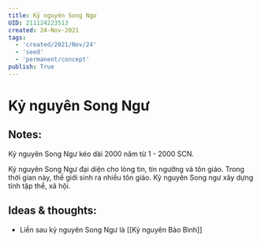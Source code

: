 ```yaml
---
title: Kỷ nguyên Song Ngư
UID: 211124223513
created: 24-Nov-2021
tags:
  - 'created/2021/Nov/24'
  - 'seed'
  - 'permanent/concept'
publish: True
---
```

# Kỷ nguyên Song Ngư

## Notes:
Kỷ nguyên Song Ngư kéo dài 2000 năm từ 1 - 2000 SCN.

Kỷ nguyên Song Ngư đại diện cho lòng tin, tín ngưỡng và tôn giáo. Trong thời gian này, thế giới sinh ra nhiều tôn giáo. Kỷ nguyên Song ngư xây dựng tính tập thể, xã hội.

## Ideas & thoughts:
- Liền sau kỷ nguyên Song Ngư là [[Kỷ nguyên Bảo Bình]]

